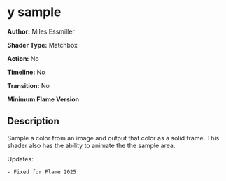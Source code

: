 # y sample

**Author:** Miles Essmiller

**Shader Type:** Matchbox

**Action:** No

**Timeline:** No

**Transition:** No

**Minimum Flame Version:** 


## Description
Sample a color from an image and output that color as a solid frame. This shader also has the ability to animate the the sample area.

Updates:

    - Fixed for Flame 2025

